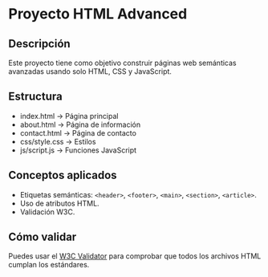 # Proyecto HTML Advanced

## Descripción
Este proyecto tiene como objetivo construir páginas web semánticas avanzadas usando solo HTML, CSS y JavaScript.

## Estructura
- index.html → Página principal
- about.html → Página de información
- contact.html → Página de contacto
- css/style.css → Estilos
- js/script.js → Funciones JavaScript

## Conceptos aplicados
- Etiquetas semánticas: `<header>`, `<footer>`, `<main>`, `<section>`, `<article>`.
- Uso de atributos HTML.
- Validación W3C.

## Cómo validar
Puedes usar el [W3C Validator](https://validator.w3.org/) para comprobar que todos los archivos HTML cumplan los estándares.
